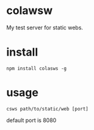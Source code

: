 # colawsw
My test server for static webs.

# install
    npm install colasws -g

# usage
    csws path/to/static/web [port]
default port is 8080
